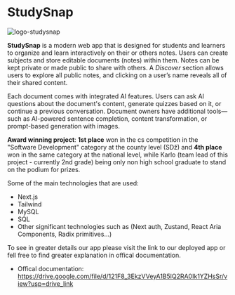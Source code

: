 # StudySnap

![logo-studysnap](https://github.com/user-attachments/assets/8ccf6390-6a19-4bc3-b850-be4ce3b5e5c5)


**StudySnap** is a modern web app that is designed for students and learners to organize and learn interactively on their or others notes. Users can create subjects and store editable documents (notes) within them. Notes can be kept private or made public to share with others. A _Discover_ section allows users to explore all public notes, and clicking on a user’s name reveals all of their shared content.

Each document comes with integrated AI features. Users can ask AI questions about the document's content, generate quizzes based on it, or continue a previous conversation. Document owners have additional tools—such as AI-powered sentence completion, content transformation, or prompt-based generation with images.

**Award winning project**: **1st place** won in the cs competition in the "Software Development" category at the county level (SDž) and **4th place** won in the same category at the national level, while Karlo (team lead of this project - currently 2nd grade) being only non high school graduate to stand on the podium for prizes.

Some of the main technologies that are used:
- Next.js
- Tailwind
- MySQL
- SQL
- Other significant technologies such as (Next auth, Zustand, React Aria Components, Radix primitives...)


To see in greater details our app please visit the link to our deployed app or fell free to find greater explanation in offical documentation.

- Offical documentation: https://drive.google.com/file/d/121F8_3EkzVVeyA1B5lQ2RA0Ik1YZHsSr/view?usp=drive_link
